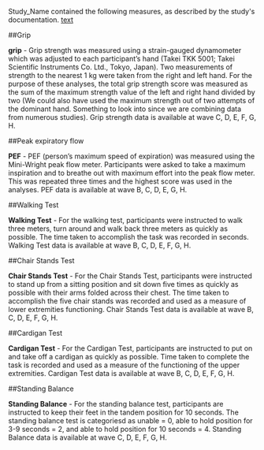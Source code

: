 Study_Name contained the following measures, as described by the study's documentation. [text](http://)


##Grip

**grip** - Grip strength was measured using a strain-gauged dynamometer which was adjusted to each participant’s hand (Takei TKK 5001; Takei Scientific Instruments Co. Ltd., Tokyo, Japan). Two measurements of strength to the nearest 1 kg were taken from the right and left hand. For the purpose of these analyses, the total grip strength score was measured as the sum of the maximum strength value of the left and right hand divided by two (We could also have used the maximum strength out of two attempts of the dominant hand. Something to look into since we are combining data from numerous studies). Grip strength data is available at wave C, D, E, F, G, H.

##Peak expiratory flow 

**PEF** - PEF (person’s maximum speed of expiration) was measured using the Mini-Wright peak flow meter. Participants were asked to take a maximum inspiration and to breathe out with maximum effort into the peak flow meter. This was repeated three times and the highest score was used in the analyses. PEF data is available at wave B, C, D, E, G, H.

##Walking Test

**Walking Test** - For the walking test, participants were instructed to walk three meters, turn around and walk back three meters as quickly as possible. The time taken to accomplish the task was recorded in seconds. Walking Test data is available at wave B, C, D, E, F, G, H. 

##Chair Stands Test

**Chair Stands Test** -  For the Chair Stands Test, participants were instructed to stand up from a sitting position and sit down five times as quickly as possible with their arms folded across their chest. The time taken to accomplish the five chair stands was recorded and used as a measure of lower extremities functioning. Chair Stands Test data is available at wave B, C, D, E, F, G, H. 

##Cardigan Test

**Cardigan Test** - For the Cardigan Test, participants are instructed to put on and take off a cardigan as quickly as possible. Time taken to complete the task is recorded and used as a measure of the functioning of the upper extremities. Cardigan Test data is available at wave B, C, D, E, F, G, H.

##Standing Balance

**Standing Balance** - For the standing balance test, participants are instructed to keep their feet in the tandem position for 10 seconds. The standing balance test is categoriesd as unable = 0, able to hold position for 3-9 seconds = 2, and able to hold position for 10 seconds = 4. Standing Balance data is available at wave C, D, E, F, G, H.
